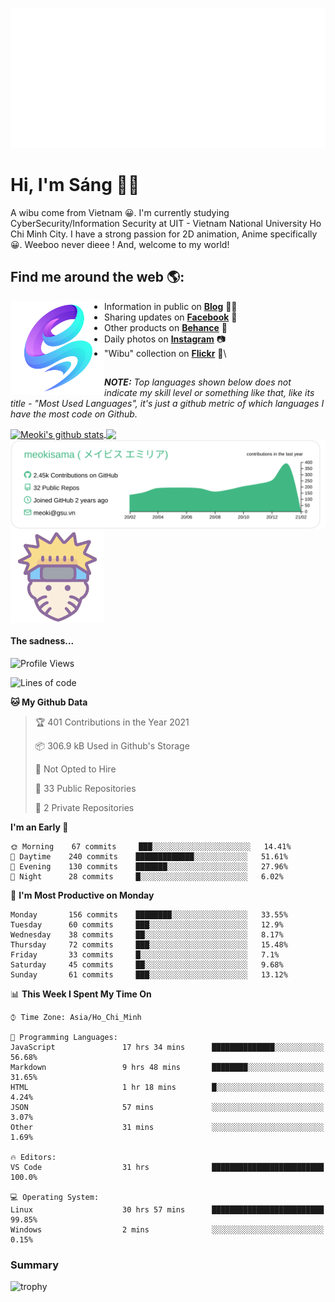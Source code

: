 <p align="center">
<a href="https://meokisama.github.io">
    <img src="effect.svg"/>
</a>
</p>

# Hi, I'm Sáng 👋🏾
A wibu come from Vietnam 😀. I'm currently studying CyberSecurity/Information Security at UIT - Vietnam National University Ho Chi Minh City. I have a strong passion for 2D animation, Anime specifically 😀. Weeboo never dieee ! And, welcome to my world!


## Find me around the web 🌎:
<a href="https://facebook.com/slytherinnn/"><img align="left" width="150" height="150" src="https://github.com/meokisama/meokisama/blob/master/image/2750554.png"> </a>
- Information in public on <a href="https://meokisama.github.io/">__Blog__</a> ✍🏾
- Sharing updates on <a href="https://facebook.com/slytherinnn/">__Facebook__</a> 💼
- Other products on <a href="https://www.behance.net/meokisama">__Behance__</a> 🏓
- Daily photos on <a href="https://www.instagram.com/hi.im.meoki/">__Instagram__</a> 📷
- "Wibu" collection on <a href="https://www.flickr.com/photos/meokisama/albums">__Flickr__</a> 👾\
##
___NOTE:___ _Top languages shown below does not indicate my skill level or something like that, like its title - "Most Used Languages", it's just a github metric of which languages I have the most code on Github._


<a href="https://github.com/meokisama">
  <img align="center" src="https://github-readme-stats.vercel.app/api?username=meokisama&show_icons=true&include_all_commits=true&theme=vue&count_private=true&line_height=28.8" alt="Meoki's github stats" />
</a>
<a href="https://github.com/meokisama">
  <img align="center" src="https://github-readme-stats.vercel.app/api/top-langs/?username=meokisama&layout=compact&theme=vue&langs_count=10" />
</a>

<div style="overflow: hidden;justify-content:space-around;">
  <img align="center" src="https://raw.githubusercontent.com/meokisama/meokisama/master/profile-summary-card-output/vue/0-profile-details.svg"/>
  <img align="center" src="image/favicon.png" width="150">
</div>

#### The sadness...

<!--START_SECTION:waka-->
![Profile Views](http://img.shields.io/badge/Profile%20Views-45-blue)

![Lines of code](https://img.shields.io/badge/From%20Hello%20World%20I%27ve%20Written-3.0%20million%20lines%20of%20code-blue)

**🐱 My Github Data** 

> 🏆 401 Contributions in the Year 2021
 > 
> 📦 306.9 kB Used in Github's Storage 
 > 
> 🚫 Not Opted to Hire
 > 
> 📜 33 Public Repositories 
 > 
> 🔑 2 Private Repositories  
 > 
**I'm an Early 🐤** 

```text
🌞 Morning    67 commits     ███░░░░░░░░░░░░░░░░░░░░░░   14.41% 
🌆 Daytime    240 commits    █████████████░░░░░░░░░░░░   51.61% 
🌃 Evening    130 commits    ███████░░░░░░░░░░░░░░░░░░   27.96% 
🌙 Night      28 commits     █░░░░░░░░░░░░░░░░░░░░░░░░   6.02%

```
📅 **I'm Most Productive on Monday** 

```text
Monday       156 commits    ████████░░░░░░░░░░░░░░░░░   33.55% 
Tuesday      60 commits     ███░░░░░░░░░░░░░░░░░░░░░░   12.9% 
Wednesday    38 commits     ██░░░░░░░░░░░░░░░░░░░░░░░   8.17% 
Thursday     72 commits     ███░░░░░░░░░░░░░░░░░░░░░░   15.48% 
Friday       33 commits     █░░░░░░░░░░░░░░░░░░░░░░░░   7.1% 
Saturday     45 commits     ██░░░░░░░░░░░░░░░░░░░░░░░   9.68% 
Sunday       61 commits     ███░░░░░░░░░░░░░░░░░░░░░░   13.12%

```


📊 **This Week I Spent My Time On** 

```text
⌚︎ Time Zone: Asia/Ho_Chi_Minh

💬 Programming Languages: 
JavaScript               17 hrs 34 mins      ██████████████░░░░░░░░░░░   56.68% 
Markdown                 9 hrs 48 mins       ████████░░░░░░░░░░░░░░░░░   31.65% 
HTML                     1 hr 18 mins        █░░░░░░░░░░░░░░░░░░░░░░░░   4.24% 
JSON                     57 mins             ░░░░░░░░░░░░░░░░░░░░░░░░░   3.07% 
Other                    31 mins             ░░░░░░░░░░░░░░░░░░░░░░░░░   1.69%

🔥 Editors: 
VS Code                  31 hrs              █████████████████████████   100.0%

💻 Operating System: 
Linux                    30 hrs 57 mins      █████████████████████████   99.85% 
Windows                  2 mins              ░░░░░░░░░░░░░░░░░░░░░░░░░   0.15%

```


<!--END_SECTION:waka-->
### Summary
![trophy](https://github-profile-trophy.vercel.app/?username=meokisama)
